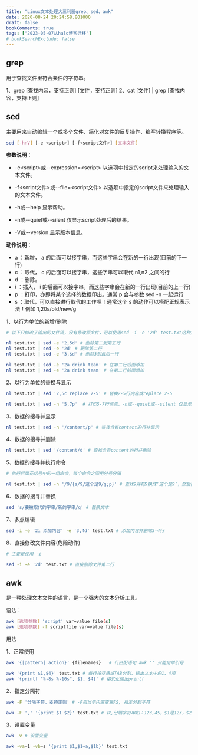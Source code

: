 ```yaml
---
title: "Linux文本处理大三利器grep、sed、awk"
date: 2020-08-24 20:24:58.801000
draft: false
bookComments: true
tags: ["2023-05-07从halo博客迁移"]
# bookSearchExclude: false
---
```

## grep

用于查找文件里符合条件的字符串。

1、grep [查找内容，支持正则]  [文件，支持正则]
2、cat [文件] | grep [查找内容，支持正则]


## sed

主要用来自动编辑一个或多个文件、简化对文件的反复操作、编写转换程序等。

```bash
sed [-hnV] [-e <script>] [-f<script文件>] [文本文件]
```

**参数说明**：

- -e\<script\>或--expression=\<script\> 以选项中指定的script来处理输入的文本文件。

- -f\<script文件\>或--file=\<script文件\> 以选项中指定的script文件来处理输入的文本文件。

- -h或--help 显示帮助。

- -n或--quiet或--silent 仅显示script处理后的结果。

- -V或--version 显示版本信息。

  

**动作说明**：

- a ：新增， a 的后面可以接字串，而这些字串会在新的一行出现(目前的下一行)
- c ：取代， c 的后面可以接字串，这些字串可以取代 n1,n2 之间的行
- d ：删除。
- i ：插入， i 的后面可以接字串，而这些字串会在新的一行出现(目前的上一行)
- p ：打印，亦即将某个选择的数据印出。通常 p 会与参数 sed -n 一起运行
- s ：取代，可以直接进行取代的工作哩！通常这个 s 的动作可以搭配正规表示法！例如 1,20s/old/new/g 

1、以行为单位的新增/删除

```bash
# 以下只修改了输出的文件流，没有修改原文件，可以使用sed -i -e '2d' test.txt这种方式修改原文件

nl test.txt | sed -e '2,5d' # 删除第二到第五行
nl test.txt | sed -e '2d' # 删除第二行
nl test.txt | sed -e '3,$d' # 删除3到最后一行

nl test.txt | sed -e '2a drink team' # 在第二行后面添加
nl test.txt | sed -e '2a drink team' # 在第二行前面添加
```

2、以行为单位的替换与显示

```bash
nl test.txt | sed '2,5c replace 2-5' # 替换2-5行内容成replace 2-5 

nl test.txt | sed -n '5,7p'  # 打印5-7行信息，-n或--quiet或--silent 仅显示script处理后的结果。
```

3、数据的搜寻并显示

```bash
nl test.txt | sed -n '/content/p' # 查找含有content的行并显示
```

4、数据的搜寻并删除

```bash
nl test.txt | sed '/content/d' # 查找含有content的行并删除
```

5、数据的搜寻并执行命令

```bash
# 执行后面花括号中的一组命令，每个命令之间用分号分隔

nl test.txt | sed -n '/9/{s/9/这个是9/g;p}' # 查找9并把9换成‘这个是9’，然后打印。
```

6、数据的搜寻并替换

```bash
sed 's/要被取代的字串/新的字串/g' # 替换文本
```



7、多点编辑

```bash 
sed -i -e '2i 添加内容' -e '3,4d' test.txt # 添加内容并删除3-4行
```



8、直接修改文件内容(危险动作)

```bash
# 主要是使用 -i 

sed -i -e '2d' test.txt # 直接删除文件第二行
```



## awk

是一种处理文本文件的语言，是一个强大的文本分析工具。

语法：

```bash
awk [选项参数] 'script' var=value file(s)
awk [选项参数] -f scriptfile var=value file(s)
```



用法

1、正常使用

```bash
awk '{[pattern] action}' {filenames}   # 行匹配语句 awk '' 只能用单引号
```



```bash
awk '{print $1,$4}' test.txt # 每行按空格或TAB分割，输出文本中的1、4项
awk '{printf "%-8s %-10s", $1, $4}' # 格式化输出printf
```

2、指定分隔符

```bash
awk -F '分隔字符，支持正则' # -F相当于内置变量FS, 指定分割字符
```



```bash
awk -F ',' '{print $1 $2}' test.txt # 以,分隔字符串如：123,45，$1是123，$2是45
```

3、设置变量

```bash
awk -v # 设置变量
```



```bash
awk -va=1 -vb=s '{print $1,$1+a,$1b}' test.txt
```

